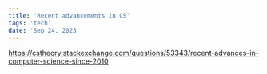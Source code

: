 ```yaml
---
title: 'Recent advancements in CS'
tags: 'tech'
date: 'Sep 24, 2023'
---
```


https://cstheory.stackexchange.com/questions/53343/recent-advances-in-computer-science-since-2010
